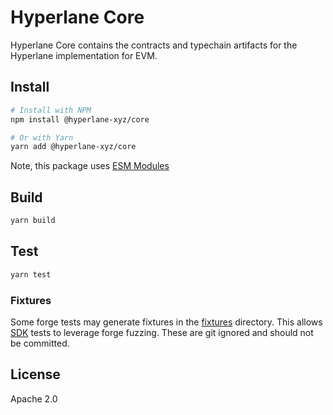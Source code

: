 # Hyperlane Core

Hyperlane Core contains the contracts and typechain artifacts for the Hyperlane implementation for EVM.

## Install

```bash
# Install with NPM
npm install @hyperlane-xyz/core

# Or with Yarn
yarn add @hyperlane-xyz/core
```

Note, this package uses [ESM Modules](https://gist.github.com/sindresorhus/a39789f98801d908bbc7ff3ecc99d99c#pure-esm-package)

## Build

```bash
yarn build
```

## Test

```bash
yarn test
```

### Fixtures

Some forge tests may generate fixtures in the [fixtures](./fixtures/) directory. This allows [SDK](../typescript/sdk) tests to leverage forge fuzzing. These are git ignored and should not be committed.

## License

Apache 2.0

